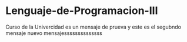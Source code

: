 # Lenguaje-de-Programacion-III
Curso de la Univercidad
es un mensaje de prueva
y este es el segubndo mensaje
nuevo mensajessssssssssssss